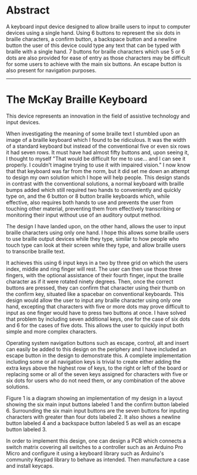 # Abstract

A keyboard input device designed to allow braille users to input to computer devices using a single hand.
Using 6 buttons to represent the six dots in braille characters, a confirm button, a backspace button and a newline button the user of this device could type any text that can be typed with braille with a single hand.
7 buttons for braille characters which use 5 or 6 dots are also provided for ease of entry as those characters may be difficult for some users to achieve with the main six buttons.
An escape button is also present for navigation purposes.

***

# The McKay Braille Keyboard

This device represents an innovation in the field of assistive technology and input devices.

When investigating the meaning of some braille text I stumbled upon an image of a braille keyboard which I found to be ridiculous. It was the width of a standard keyboard but instead of the conventional five or even six rows it had seven rows. It must have had almost fifty buttons and, upon seeing it, I thought to myself "That would be difficult for me to use... and I can see it properly. I couldn't imagine trying to use it with impaired vision." I now know that that keyboard was far from the norm, but it did set me down an attempt to design my own solution which I hope will help people. This design stands in contrast with the conventional solutions, a normal keyboard with braille bumps added which still required two hands to conveniently and quickly type on, and the 6 button or 8 button braille keyboards which, while effective, also requires both hands to use and prevents the user from touching other material, preventing them from effectively transcribing or monitoring their input without use of an auditory output method.

The design I have landed upon, on the other hand, allows the user to input braille characters using only one hand. I hope this allows some braille users to use braille output devices while they type, similar to how people who touch type can look at their screen while they type, and allow braille users to transcribe braille text.

It achieves this using 6 input keys in a two by three grid on which the users index, middle and ring finger will rest. The user can then use those three fingers, with the optional assistance of their fourth finger, input the braille character as if it were rotated ninety degrees. Then, once the correct buttons are pressed, they can confirm that character using their thumb on the confirm key, situated like a spacebar on conventional keyboards. This design would allow the user to input any braille character using only one hand, excepting that characters with five or more dots may prove difficult to input as one finger would have to press two buttons at once. I have solved that problem by including seven additional keys, one for the case of six dots and 6 for the cases of five dots. This allows the user to quickly input both simple and more complex characters.

Operating system navigation buttons such as escape, control, alt and insert can easily be added to this design on the periphery and I have included an escape button in the design to demonstrate this. A complete implementation including some or all navigation keys is trivial to create either adding the extra keys above the highest row of keys, to the right or left of the board or replacing some or all of the seven keys assigned for characters with five or six dots for users who do not need them, or any combination of the above solutions.

Figure 1 is a diagram showing an implementation of my design in a layout showing the six main input buttons labeled 1 and the confirm button labeled 6. Surrounding the six main input buttons are the seven buttons for inputing characters with greater than four dots labeled 2. It also shows a newline button labeled 4 and a backspace button labeled 5 as well as an escape button labeled 3.

In order to implement this design, one can design a PCB which connects a switch matrix covering all switches to a controller such as an Arduino Pro Micro and configure it using a keyboard library such as Arduino's community Keypad library to behave as intended. Then manufacture a case and install keycaps.
